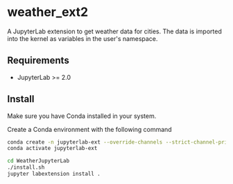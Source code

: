# weather_ext2

A JupyterLab extension to get weather data for cities. The data is imported into the kernel as variables in the user's namespace.

## Requirements

* JupyterLab >= 2.0

## Install

Make sure you have Conda installed in your system.

Create a Conda environment with the following command

```bash
conda create -n jupyterlab-ext --override-channels --strict-channel-priority -c conda-forge -c jupyterlab cookiecutter nodejs
conda activate jupyterlab-ext
```

```bash
cd WeatherJupyterLab
./install.sh
jupyter labextension install .
```